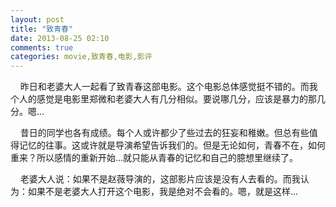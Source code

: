 ```yaml
---
layout: post
title: "致青春"
date: 2013-08-25 02:10
comments: true
categories: movie,致青春,电影,影评 
---
```


 &nbsp;&nbsp;&nbsp;&nbsp;昨日和老婆大人一起看了致青春这部电影。这个电影总体感觉挺不错的。而我个人的感觉是电影里郑微和老婆大人有几分相似。要说哪几分，应该是暴力的那几分。嗯...  

 &nbsp;&nbsp;&nbsp;&nbsp;昔日的同学也各有成绩。每个人或许都少了些过去的狂妄和稚嫩。但总有些值得记忆的往事。这或许就是导演希望告诉我们的。但是无论如何，青春不在，如何重来？所以感情的重新开始...就只能从青春的记忆和自己的臆想里继续了。   
 
 &nbsp;&nbsp;&nbsp;&nbsp;老婆大人说：如果不是赵薇导演的，这部影片应该是没有人去看的。而我认为：如果不是老婆大人打开这个电影，我是绝对不会看的。嗯，就是这样...
